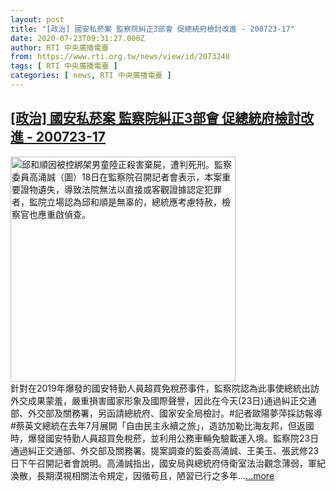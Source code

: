 ```yaml
---
layout: post
title: "[政治] 國安私菸案 監察院糾正3部會 促總統府檢討改進 - 200723-17"
date: 2020-07-23T09:31:27.000Z
author: RTI 中央廣播電臺
from: https://www.rti.org.tw/news/view/id/2073240
tags: [ RTI 中央廣播電臺 ]
categories: [ news, RTI 中央廣播電臺 ]
---
```

<!--1595496687000-->
[[政治] 國安私菸案 監察院糾正3部會 促總統府檢討改進 - 200723-17](https://www.rti.org.tw/news/view/id/2073240)
------

<div>
<img src="https://static.rti.org.tw/assets/thumbnails/2020/06/18/20200618000062M.jpg" width="360" alt="邱和順因被控綁架男童陸正殺害棄屍，遭判死刑。監察委員高涌誠（圖）18日在監察院召開記者會表示，本案重要證物遺失，導致法院無法以直接或客觀證據認定犯罪者，監院立場認為邱和順是無辜的，總統應考慮特赦，檢察官也應重啟偵查。" title="邱和順因被控綁架男童陸正殺害棄屍，遭判死刑。監察委員高涌誠（圖）18日在監察院召開記者會表示，本案重要證物遺失，導致法院無法以直接或客觀證據認定犯罪者，監院立場認為邱和順是無辜的，總統應考慮特赦，檢察官也應重啟偵查。"><br>針對在2019年爆發的國安特勤人員超買免稅菸事件，監察院認為此事使總統出訪外交成果蒙羞，嚴重損害國家形象及國際聲譽，因此在今天(23日)通過糾正交通部、外交部及關務署，另函請總統府、國家安全局檢討。#記者歐陽夢萍採訪報導#蔡英文總統在去年7月展開「自由民主永續之旅」，造訪加勒比海友邦，但返國時，爆發國安特勤人員超買免稅菸，並利用公務車輛免驗載運入境。監察院23日通過糾正交通部、外交部及關務署。提案調查的監委高涌誠、王美玉、張武修23日下午召開記者會說明。高涌誠指出，國安局與總統府侍衛室法治觀念薄弱，軍紀渙散，長期漠視相關法令規定，因循苟且，陋習已行之多年...<a target="_blank" href="https://www.rti.org.tw/news/view/id/2073240">...more</a>
</div>
